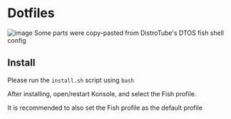 # Dotfiles
![image](https://user-images.githubusercontent.com/50550545/173220121-c973f4c4-8f69-4ddd-a2b9-3a8bac00585e.png)
Some parts were copy-pasted from DistroTube's DTOS fish shell config

## Install

Please run the `install.sh` script using `bash`

After installing, open/restart Konsole, and select the Fish profile.


It is recommended to also set the Fish profile as the default profile